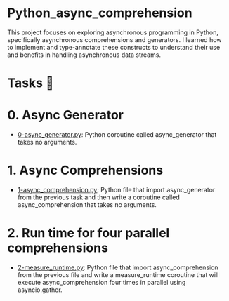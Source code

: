 # Python_async_comprehension

This project focuses on exploring asynchronous programming in Python, specifically asynchronous comprehensions and generators. I learned how to implement and type-annotate these constructs to understand their use and benefits in handling asynchronous data streams.

# Tasks 📃

# 0. Async Generator

  + <u>[0-async_generator.py]()</u>: Python coroutine called async_generator that takes no arguments.

# 1. Async Comprehensions

  + <u>[1-async_comprehension.py]()</u>: Python file that import async_generator from the previous task and then write a coroutine called async_comprehension that takes no arguments.

# 2. Run time for four parallel comprehensions

  + <u>[2-measure_runtime.py]()</u>: Python file that import async_comprehension from the previous file and write a measure_runtime coroutine that will execute async_comprehension four times in parallel using asyncio.gather.

